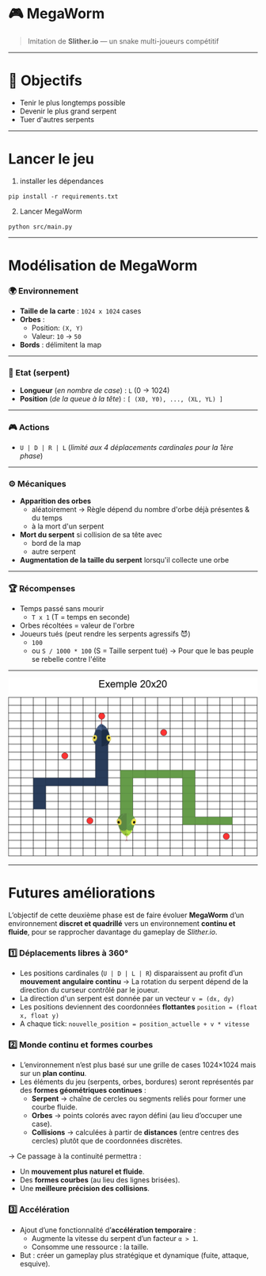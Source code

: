 # 🎮 MegaWorm

> Imitation de **Slither.io** — un snake multi-joueurs compétitif

---
# 🎯 Objectifs

- Tenir le plus longtemps possible  
- Devenir le plus grand serpent  
- Tuer d'autres serpents  

---

# Lancer le jeu

1. installer les dépendances
```shell
pip install -r requirements.txt
```

2. Lancer MegaWorm
```shell
python src/main.py
```

----

# Modélisation de MegaWorm

### 🌍 Environnement

- **Taille de la carte** : `1024 x 1024` cases  
- **Orbes** :
	- Position: `(X, Y)`
	- Valeur: `10` → `50`
- **Bords** : délimitent la map

---
### 🐍 Etat (serpent)

- **Longueur** (*en nombre de case*) : `L`  (0 → 1024)
- **Position** (*de la queue à la tête*) : `[ (X0, Y0), ..., (XL, YL) ]`

---
### 🎮 Actions

- ``U | D | R | L`` (*limité aux 4 déplacements cardinales pour la 1ère phase*)

---
### ⚙️ Mécaniques

- **Apparition des orbes**
	- aléatoirement
		→ Règle dépend du nombre d'orbe déjà présentes & du temps
	- à la mort d'un serpent
- **Mort du serpent** si collision de sa tête avec
	- bord de la map
	- autre serpent
- **Augmentation de la taille du serpent** lorsqu'il collecte une orbe

---
### 🏆 Récompenses

- Temps passé sans mourir
	- `T x 1` (T = temps en seconde)
- Orbes récoltées = valeur de l'orbre
- Joueurs tués (peut rendre les serpents agressifs 😈)
	- `100`
	- ou `S / 1000 * 100` (S = Taille serpent tué)
		→ Pour que le bas peuple se rebelle contre l'élite

---

![Modélisation de MegaWorm](src/images/documentation/modelisation.png)

---

# Futures améliorations

L’objectif de cette deuxième phase est de faire évoluer **MegaWorm** d’un environnement **discret et quadrillé**
vers un environnement **continu et fluide**, pour se rapprocher davantage du gameplay de *Slither.io*.

### 1️⃣ Déplacements libres à 360°
   - Les positions cardinales (`U | D | L | R`) disparaissent au profit d’un **mouvement angulaire continu**
        → La rotation du serpent dépend de la direction du curseur contrôlé par le joueur.
   - La direction d'un serpent est donnée par un vecteur `v = (dx, dy)`
   - Les positions deviennent des coordonnées **flottantes** ``position = (float x, float y)``
   - A chaque tick: ``nouvelle_position = position_actuelle + v * vitesse``

### 2️⃣ Monde continu et formes courbes
- L’environnement n’est plus basé sur une grille de cases 1024×1024 mais sur un **plan continu**.
- Les éléments du jeu (serpents, orbes, bordures) seront représentés par des **formes géométriques continues** :
  - **Serpent** → chaîne de cercles ou segments reliés pour former une courbe fluide.  
  - **Orbes** → points colorés avec rayon défini (au lieu d’occuper une case).  
  - **Collisions** → calculées à partir de **distances** (entre centres des cercles) plutôt que de coordonnées discrètes.

→ Ce passage à la continuité permettra :
- Un **mouvement plus naturel et fluide**.
- Des **formes courbes** (au lieu des lignes brisées).
- Une **meilleure précision des collisions**.

### 3️⃣ Accélération
- Ajout d’une fonctionnalité d’**accélération temporaire** :
  - Augmente la vitesse du serpent d’un facteur `α > 1`.
  - Consomme une ressource : la taille.
- But : créer un gameplay plus stratégique et dynamique (fuite, attaque, esquive).